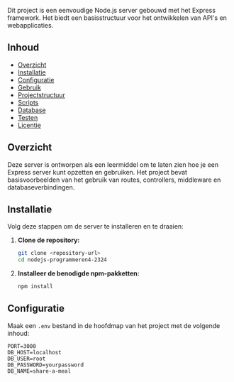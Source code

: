Dit project is een eenvoudige Node.js server gebouwd met het Express framework. Het biedt een basisstructuur voor het ontwikkelen van API's en webapplicaties.

## Inhoud

- [Overzicht](#overzicht)
- [Installatie](#installatie)
- [Configuratie](#configuratie)
- [Gebruik](#gebruik)
- [Projectstructuur](#projectstructuur)
- [Scripts](#scripts)
- [Database](#database)
- [Testen](#testen)
- [Licentie](#licentie)

## Overzicht

Deze server is ontworpen als een leermiddel om te laten zien hoe je een Express server kunt opzetten en gebruiken. Het project bevat basisvoorbeelden van het gebruik van routes, controllers, middleware en databaseverbindingen.

## Installatie

Volg deze stappen om de server te installeren en te draaien:

1. **Clone de repository:**

    ```bash
    git clone <repository-url>
    cd nodejs-programmeren4-2324
    ```

2. **Installeer de benodigde npm-pakketten:**

    ```bash
    npm install
    ```

## Configuratie

Maak een `.env` bestand in de hoofdmap van het project met de volgende inhoud:

```dotenv
PORT=3000
DB_HOST=localhost
DB_USER=root
DB_PASSWORD=yourpassword
DB_NAME=share-a-meal